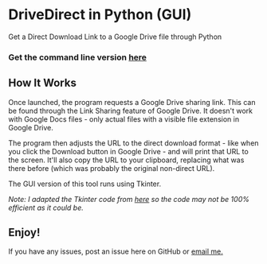 # DriveDirect in Python (GUI)
Get a Direct Download Link to a Google Drive file through Python

### Get the command line version [here](https://github.com/ThisIsNoahEvans/DriveDirect-CMD)

## How It Works
Once launched, the program requests a Google Drive sharing link. This can be found through the Link Sharing feature of Google Drive. It doesn't work with Google Docs files - only actual files with a visible file extension in Google Drive.

The program then adjusts the URL to the direct download format - like when you click the Download button in Google Drive - and will print that URL to the screen. It'll also copy the URL to your clipboard, replacing what was there before (which was probably the original non-direct URL).

The GUI version of this tool runs using Tkinter.

*Note: I adapted the Tkinter code from [here](https://datatofish.com/entry-box-tkinter) so the code may not be 100% efficient as it could be.*

## Enjoy!
If you have any issues, post an issue here on GitHub or [email me.](mailto:programming@itsnoahevans.co.uk)
